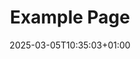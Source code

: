 ---
weight: 999
title: "Example Page"
description: ""
icon: "article"
date: "2025-03-05T10:35:03+01:00"
lastmod: "2025-03-05T10:35:03+01:00"
draft: true
toc: true
---